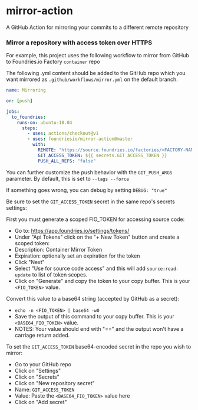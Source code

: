 # mirror-action
A GitHub Action for mirroring your commits to a different remote repository

### Mirror a repository with access token over HTTPS

For example, this project uses the following workflow to mirror from GitHub to Foundries.io Factory `container` repo

The following .yml content should be added to the GitHub repo which you want mirrored as `.github/workflows/mirror.yml` on the default branch.

```yaml
name: Mirroring

on: [push]

jobs:
  to_foundries:
    runs-on: ubuntu-18.04
      steps:
        - uses: actions/checkout@v1
        - uses: foundriesio/mirror-action@master
          with:
            REMOTE: "https://source.foundries.io/factories/<FACTORY-NAME>/containers.git"
            GIT_ACCESS_TOKEN: ${{ secrets.GIT_ACCESS_TOKEN }}
            PUSH_ALL_REFS: "false"
```

You can further customize the push behavior with the `GIT_PUSH_ARGS` parameter. 
By default, this is set to `--tags --force`

If something goes wrong, you can debug by setting `DEBUG: "true"`

Be sure to set the `GIT_ACCESS_TOKEN` secret in the same repo's secrets settings:

First you must generate a scoped FIO_TOKEN for accessing source code:
- Go to: https://app.foundries.io/settings/tokens/
- Under "Api Tokens" click on the "+ New Token" button and create a scoped token:
- Description: Container Mirror Token
- Expiration: optionally set an expiration for the token
- Click "Next"
- Select "Use for source code access" and this will add `source:read-update` to list of token scopes.
- Click on "Generate" and copy the token to your copy buffer.  This is your `<FIO_TOKEN>` value.

Convert this value to a base64 string (accepted by GitHub as a secret):
- `echo -n <FIO_TOKEN> | base64 -w0`
- Save the output of this command to your copy buffer.  This is your `<BASE64_FIO_TOKEN>` value.
- NOTES: Your value should end with "==" and the output won't have a carriage return added.

To set the `GIT_ACCESS_TOKEN` base64-encoded secret in the repo you wish to mirror:
- Go to your GitHub repo
- Click on "Settings"
- Click on "Secrets"
- Click on "New repository secret"
- Name: `GIT_ACCESS_TOKEN`
- Value: Paste the `<BASE64_FIO_TOKEN>` value here
- Click on "Add secret"

